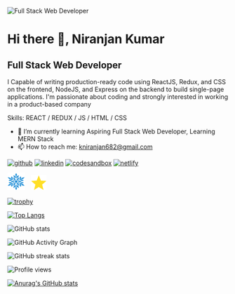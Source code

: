 ![Full Stack Web Developer](https://camo.githubusercontent.com/5f2503ce7f221dddb57d9d9234ca9c52e8284da01690a3ef43f4880e05da06d1/68747470733a2f2f7777772e70726f6f666875622e636f6d2f77702d636f6e74656e742f75706c6f6164732f323032302f30382f5765622d446576656c6f7065722e676966)

# Hi there 👋, Niranjan Kumar
## Full Stack Web Developer

I Capable of writing production-ready code using
ReactJS, Redux, and CSS on the frontend, NodeJS, and
Express on the backend to build single-page applications.
I'm passionate about coding and strongly interested in
working in a product-based company

Skills:  REACT /  REDUX / JS / HTML / CSS

- 🌱 I’m currently learning Aspiring Full Stack Web Developer, Learning MERN Stack 
- 📫 How to reach me: kniranjan682@gmail.com 


[<img src='https://cdn.jsdelivr.net/npm/simple-icons@3.0.1/icons/github.svg' alt='github' height='40'>](https://github.com/kniranjan0)  [<img src='https://cdn.jsdelivr.net/npm/simple-icons@3.0.1/icons/linkedin.svg' alt='linkedin' height='40'>](https://www.linkedin.com/in/niranjan-kumar682/)  [<img src='https://cdn.jsdelivr.net/npm/simple-icons@3.0.1/icons/codesandbox.svg' alt='codesandbox' height='40'>](https://codesandbox.io/u/https://codesandbox.io/kniranjan)  [<img src='https://cdn.jsdelivr.net/npm/simple-icons@3.0.1/icons/netlify.svg' alt='netlify' height='40'>](https://app.netlify.com/teams/kniranjan0/overview)  

<a href='https://archiveprogram.github.com/'><img src='https://raw.githubusercontent.com/acervenky/animated-github-badges/master/assets/acbadge.gif' width='40' height='40'></a> <a href='https://stars.github.com/'><img src='https://raw.githubusercontent.com/acervenky/animated-github-badges/master/assets/starbadge.gif' width='35' height='35'></a> 

[![trophy](https://github-profile-trophy.vercel.app/?username=kniranjan0)](https://github.com/ryo-ma/github-profile-trophy)

[![Top Langs](https://github-readme-stats.vercel.app/api/top-langs/?username=kniranjan0)](https://github.com/anuraghazra/github-readme-stats)

![GitHub stats](https://github-readme-stats.vercel.app/api?username=kniranjan0&show_icons=true&count_private=true)  

![GitHub Activity Graph](https://activity-graph.herokuapp.com/graph?username=kniranjan0)  

![GitHub streak stats](https://github-readme-streak-stats.herokuapp.com/?user=kniranjan0)  

![Profile views](https://gpvc.arturio.dev/kniranjan0)  

[![Anurag's GitHub stats](https://github-readme-stats.vercel.app/api?username=kniranjan0)](https://github.com/anuraghazra/github-readme-stats)

<!---
kniranjan0/kniranjan0 is a ✨ special ✨ repository because its `README.md` (this file) appears on your GitHub profile.
You can click the Preview link to take a look at your changes.
--->
